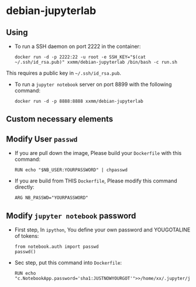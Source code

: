 debian-jupyterlab
===============
Using
---------------
- To run a SSH daemon on port 2222 in the container:

      docker run -d -p 2222:22 -u root -e SSH_KEY="$(cat ~/.ssh/id_rsa.pub)" xxmm/debian-jupyterlab /bin/bash -c run.sh
This requires a public key in `~/.ssh/id_rsa.pub`.
- To run a `jupyter notebook` server on port 8899 with the following command:

      docker run -d -p 8888:8888 xxmm/debian-jupyterlab
Custom necessary elements
----------------
## Modify User `passwd`
- If you are pull down the image, Please build your `Dockerfile` with this command:

      RUN echo "$NB_USER:YOURPASSWORD" | chpasswd
- If you are build from THIS `Dockerfile`, Please modify this command directly:

      ARG NB_PASSWD="YOURPASSWORD"
## Modify `jupyter notebook` password
- First step, In `ipython`, You define your own password and YOUGOTALINE of tokens:

      from notebook.auth import passwd
      passwd()
- Sec step, put this command into `Dockerfile`:
    
      RUN echo "c.NotebookApp.password='sha1:JUSTNOWYOURGOT'">>/home/xx/.jupyter/jupyter_notebook_config.py  
      
